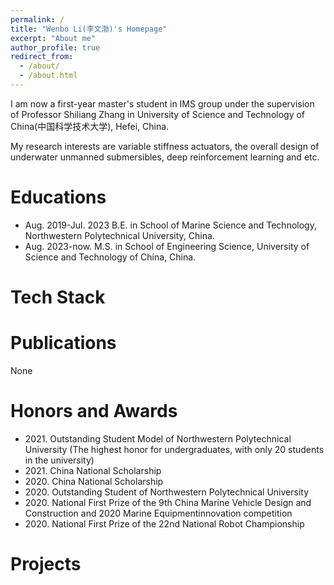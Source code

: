 ```yaml
---
permalink: /
title: "Wenbo Li(李文渤)'s Homepage"
excerpt: "About me"
author_profile: true
redirect_from: 
  - /about/
  - /about.html
---
```


I am now a first-year master's student in IMS group under the supervision of Professor Shiliang Zhang in University of Science and Technology of China(中国科学技术大学), Hefei, China. 

My research interests are variable stiffness actuators, the overall design of underwater unmanned submersibles, deep reinforcement learning and etc.

Educations
======
* Aug. 2019-Jul. 2023 B.E. in School of Marine Science and Technology, Northwestern Polytechnical University, China.
* Aug. 2023-now. M.S. in School of Engineering Science, University of Science and Technology of China, China.

Tech Stack
======

Publications
====
None

Honors and Awards
======
* 2021\. Outstanding Student Model of Northwestern Polytechnical University (The highest honor for undergraduates, with only 20 students in the university)
* 2021\. China National Scholarship
* 2020\. China National Scholarship
* 2020\. Outstanding Student of Northwestern Polytechnical University
* 2020\. National First Prize of the 9th China Marine Vehicle Design and Construction and 2020 Marine Equipmentinnovation competition
* 2020\. National First Prize of the 22nd National Robot Championship 

Projects
======

